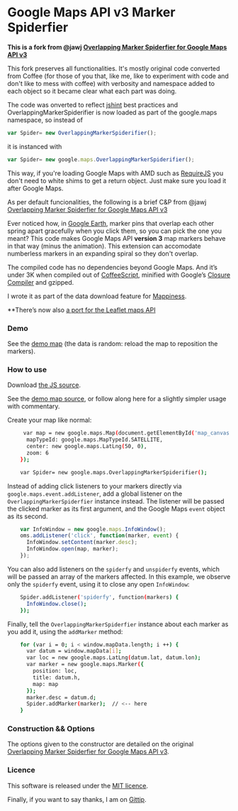 Google Maps API v3 Marker Spiderfier
====================================

**This is a fork from @jawj  [Overlapping Marker Spiderfier for Google Maps API v3](https://github.com/jawj/OverlappingMarkerSpiderfier)**

This fork preserves all functionalities. It's mostly original code converted from Coffee (for those of you that, like me, like to experiment with code and don't like to mess with coffee) with verbosity and namespace added to each object so it became clear what each part was doing.

The code was onverted to reflect [jshint](http://www.jshint.com/) best practices and OverlappingMarkerSpiderifier is now loaded as part of the google.maps namespace, so instead of

```js
var Spider= new OverlappingMarkerSpiderifier();
```

it is instanced with

```js
var Spider= new google.maps.OverlappingMarkerSpiderifier();
```

This way, if you're loading Google Maps with AMD such as [RequireJS](http://requirejs.org/) you don't need to white shims to get a return object. Just make sure you load it after Google Maps.

As per default funcionalities, the following is a brief C&P from @jawj  [Overlapping Marker Spiderfier for Google Maps API v3](https://github.com/jawj/OverlappingMarkerSpiderfier)


Ever noticed how, in [Google Earth](http://earth.google.com), marker pins that overlap each other spring apart gracefully when you click them, so you can pick the one you meant? This code makes Google Maps API **version 3** map markers behave in that way (minus the animation). This extension can accomodate numberless markers in an expanding spiral so they don't overlap.

The compiled code has no dependencies beyond Google Maps. And it’s under 3K when compiled out of
[CoffeeScript](http://jashkenas.github.com/coffee-script/), minified with Google’s [Closure Compiler](http://code.google.com/closure/compiler/) and gzipped.

I wrote it as part of the data download feature for [Mappiness](http://www.mappiness.org.uk/maps/).

**There’s now also [a port for the Leaflet maps API](https://github.com/jawj/OverlappingMarkerSpiderfier-Leaflet)


### Demo

See the [demo map](http://amenadiel.github.io/google-maps-api-markerspiderifier/demo.html) (the data is random: reload the map to reposition the markers).



### How to use

Download [the JS source](https://raw.githubusercontent.com/amenadiel/google-maps-api-markerspiderifier/master/lib/oms.js).

See the [demo map source](https://raw.githubusercontent.com/amenadiel/google-maps-api-markerspiderifier/gh-pages/demo.html),
or follow along here for a slightly simpler usage with commentary.

Create your map like normal:

```sh
     var map = new google.maps.Map(document.getElementById('map_canvas'), {
      mapTypeId: google.maps.MapTypeId.SATELLITE,
      center: new google.maps.LatLng(50, 0), 
      zoom: 6
    });

    var Spider= new google.maps.OverlappingMarkerSpiderifier();
```


Instead of adding click listeners to your markers directly via `google.maps.event.addListener`, add a global listener on the `OverlappingMarkerSpiderfier` instance instead. The listener will be passed the clicked marker as its first argument, and the Google Maps `event` object as its second.


```js
    var InfoWindow = new google.maps.InfoWindow();
    oms.addListener('click', function(marker, event) {
      InfoWindow.setContent(marker.desc);
      InfoWindow.open(map, marker);
    });
```


You can also add listeners on the `spiderfy` and `unspiderfy` events, which will be passed an array of the markers affected. In this example, we observe only the `spiderfy` event, using it to close any open `InfoWindow`:

```sh
    Spider.addListener('spiderfy', function(markers) {
      InfoWindow.close();
    });
```


Finally, tell the `OverlappingMarkerSpiderfier` instance about each marker as you add it, using the `addMarker` method:

```sh
    for (var i = 0; i < window.mapData.length; i ++) {
      var datum = window.mapData[i];
      var loc = new google.maps.LatLng(datum.lat, datum.lon);
      var marker = new google.maps.Marker({
        position: loc,
        title: datum.h,
        map: map
      });
      marker.desc = datum.d;
      Spider.addMarker(marker);  // <-- here
    }
```


 

### Construction && Options

The options given to the constructor are detailed on the original [Overlapping Marker Spiderfier for Google Maps API v3](https://github.com/jawj/OverlappingMarkerSpiderfier).


### Licence


This software is released under the [MIT
licence](http://www.opensource.org/licenses/mit-license.php).

Finally, if you want to say thanks, I am on
[Gittip](https://www.gittip.com/jawj).
